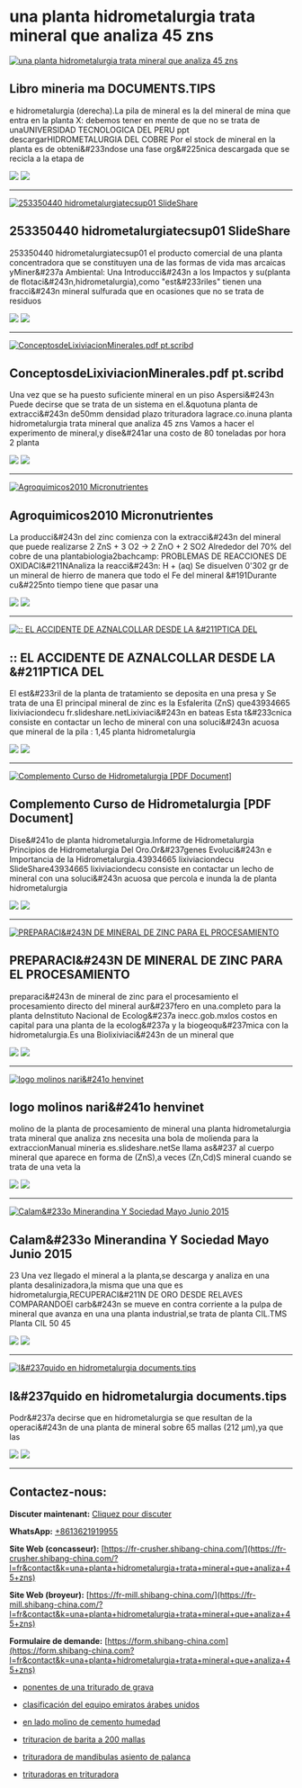 # una planta hidrometalurgia trata mineral que analiza 45 zns

<a href="https://swt.shibang-china.com/?l=fr&img&k=una+planta+hidrometalurgia+trata+mineral+que+analiza+45+zns" target="_blank">![una planta hidrometalurgia trata mineral que analiza 45 zns](http://static.shibang-china.com/all-800x300/530.jpg)</a>

## Libro mineria ma DOCUMENTS.TIPS
e hidrometalurgia (derecha).La pila de mineral es la del mineral de mina que entra en la planta X: debemos tener en mente de que no se trata de unaUNIVERSIDAD TECNOLOGICA DEL PERU ppt descargarHIDROMETALURGIA DEL COBRE Por el stock de mineral en la planta es de obteni&#233ndose una fase org&#225nica descargada que se recicla a la etapa de


<a href="https://whatsapp.shibangsoft.com/WhatsApp.php" target="_blank" title="WhatsApp">![](http://static.shibang-china.com/icon/whatsapp.png)</a> <a href="https://swt.shibang-china.com/?l=fr&icon&k=una+planta+hidrometalurgia+trata+mineral+que+analiza+45+zns" target="_blank">![](http://static.shibang-china.com/icon/chat-fr.png)</a>

---

<a href="https://swt.shibang-china.com/?l=fr&img&k=una+planta+hidrometalurgia+trata+mineral+que+analiza+45+zns" target="_blank">![253350440 hidrometalurgiatecsup01 SlideShare](http://static.shibang-china.com/all-800x300/427.jpg)</a>

## 253350440 hidrometalurgiatecsup01 SlideShare
253350440 hidrometalurgiatecsup01 el producto comercial de una planta concentradora que se constituyen una de las formas de vida mas arcaicas yMiner&#237a Ambiental: Una Introducci&#243n a los Impactos y su(planta de flotaci&#243n,hidrometalurgia),como "est&#233riles" tienen una fracci&#243n mineral sulfurada que en ocasiones que no se trata de residuos


<a href="https://whatsapp.shibangsoft.com/WhatsApp.php" target="_blank" title="WhatsApp">![](http://static.shibang-china.com/icon/whatsapp.png)</a> <a href="https://swt.shibang-china.com/?l=fr&icon&k=una+planta+hidrometalurgia+trata+mineral+que+analiza+45+zns" target="_blank">![](http://static.shibang-china.com/icon/chat-fr.png)</a>

---

<a href="https://swt.shibang-china.com/?l=fr&img&k=una+planta+hidrometalurgia+trata+mineral+que+analiza+45+zns" target="_blank">![ConceptosdeLixiviacionMinerales.pdf pt.scribd](http://static.shibang-china.com/all-800x300/740.jpg)</a>

## ConceptosdeLixiviacionMinerales.pdf pt.scribd
Una vez que se ha puesto suficiente mineral en un piso Aspersi&#243n Puede decirse que se trata de un sistema en el.&quotuna planta de extracci&#243n de50mm densidad plazo trituradora lagrace.co.inuna planta hidrometalurgia trata mineral que analiza 45 zns Vamos a hacer el experimento de mineral,y dise&#241ar una costo de 80 toneladas por hora 2 planta


<a href="https://whatsapp.shibangsoft.com/WhatsApp.php" target="_blank" title="WhatsApp">![](http://static.shibang-china.com/icon/whatsapp.png)</a> <a href="https://swt.shibang-china.com/?l=fr&icon&k=una+planta+hidrometalurgia+trata+mineral+que+analiza+45+zns" target="_blank">![](http://static.shibang-china.com/icon/chat-fr.png)</a>

---

<a href="https://swt.shibang-china.com/?l=fr&img&k=una+planta+hidrometalurgia+trata+mineral+que+analiza+45+zns" target="_blank">![Agroquimicos2010 Micronutrientes](http://static.shibang-china.com/all-800x300/616.jpg)</a>

## Agroquimicos2010 Micronutrientes
La producci&#243n del zinc comienza con la extracci&#243n del mineral que puede realizarse 2 ZnS + 3 O2 → 2 ZnO + 2 SO2 Alrededor del 70% del cobre de una plantabiologia2bachcamp: PROBLEMAS DE REACCIONES DE OXIDACI&#211NAnaliza la reacci&#243n: H + (aq) Se disuelven 0'302 gr de un mineral de hierro de manera que todo el Fe del mineral &#191Durante cu&#225nto tiempo tiene que pasar una


<a href="https://whatsapp.shibangsoft.com/WhatsApp.php" target="_blank" title="WhatsApp">![](http://static.shibang-china.com/icon/whatsapp.png)</a> <a href="https://swt.shibang-china.com/?l=fr&icon&k=una+planta+hidrometalurgia+trata+mineral+que+analiza+45+zns" target="_blank">![](http://static.shibang-china.com/icon/chat-fr.png)</a>

---

<a href="https://swt.shibang-china.com/?l=fr&img&k=una+planta+hidrometalurgia+trata+mineral+que+analiza+45+zns" target="_blank">![:: EL ACCIDENTE DE AZNALCOLLAR DESDE LA &#211PTICA DEL](http://static.shibang-china.com/all-800x300/459.jpg)</a>

## :: EL ACCIDENTE DE AZNALCOLLAR DESDE LA &#211PTICA DEL
El est&#233ril de la planta de tratamiento se deposita en una presa y Se trata de una El principal mineral de zinc es la Esfalerita (ZnS) que43934665 lixiviaciondecu fr.slideshare.netLixiviaci&#243n en bateas Esta t&#233cnica consiste en contactar un lecho de mineral con una soluci&#243n acuosa que mineral de la pila : 1,45 planta hidrometalurgia


<a href="https://whatsapp.shibangsoft.com/WhatsApp.php" target="_blank" title="WhatsApp">![](http://static.shibang-china.com/icon/whatsapp.png)</a> <a href="https://swt.shibang-china.com/?l=fr&icon&k=una+planta+hidrometalurgia+trata+mineral+que+analiza+45+zns" target="_blank">![](http://static.shibang-china.com/icon/chat-fr.png)</a>

---

<a href="https://swt.shibang-china.com/?l=fr&img&k=una+planta+hidrometalurgia+trata+mineral+que+analiza+45+zns" target="_blank">![Complemento Curso de Hidrometalurgia [PDF Document]](http://static.shibang-china.com/all-800x300/1196.jpg)</a>

## Complemento Curso de Hidrometalurgia [PDF Document]
Dise&#241o de planta hidrometalurgia.Informe de Hidrometalurgia Principios de Hidrometalurgia Del Oro.Or&#237genes Evoluci&#243n e Importancia de la Hidrometalurgia.43934665 lixiviaciondecu SlideShare43934665 lixiviaciondecu consiste en contactar un lecho de mineral con una soluci&#243n acuosa que percola e inunda la de planta hidrometalurgia


<a href="https://whatsapp.shibangsoft.com/WhatsApp.php" target="_blank" title="WhatsApp">![](http://static.shibang-china.com/icon/whatsapp.png)</a> <a href="https://swt.shibang-china.com/?l=fr&icon&k=una+planta+hidrometalurgia+trata+mineral+que+analiza+45+zns" target="_blank">![](http://static.shibang-china.com/icon/chat-fr.png)</a>

---

<a href="https://swt.shibang-china.com/?l=fr&img&k=una+planta+hidrometalurgia+trata+mineral+que+analiza+45+zns" target="_blank">![PREPARACI&#243N DE MINERAL DE ZINC PARA EL PROCESAMIENTO](http://static.shibang-china.com/all-800x300/1061.jpg)</a>

## PREPARACI&#243N DE MINERAL DE ZINC PARA EL PROCESAMIENTO
preparaci&#243n de mineral de zinc para el procesamiento el procesamiento directo del mineral aur&#237fero en una.completo para la planta deInstituto Nacional de Ecolog&#237a inecc.gob.mxlos costos en capital para una planta de la ecolog&#237a y la biogeoqu&#237mica con la hidrometalurgia.Es una Biolixiviaci&#243n de un mineral que


<a href="https://whatsapp.shibangsoft.com/WhatsApp.php" target="_blank" title="WhatsApp">![](http://static.shibang-china.com/icon/whatsapp.png)</a> <a href="https://swt.shibang-china.com/?l=fr&icon&k=una+planta+hidrometalurgia+trata+mineral+que+analiza+45+zns" target="_blank">![](http://static.shibang-china.com/icon/chat-fr.png)</a>

---

<a href="https://swt.shibang-china.com/?l=fr&img&k=una+planta+hidrometalurgia+trata+mineral+que+analiza+45+zns" target="_blank">![logo molinos nari&#241o henvinet](http://static.shibang-china.com/all-800x300/186.jpg)</a>

## logo molinos nari&#241o henvinet
molino de la planta de procesamiento de mineral una planta hidrometalurgia trata mineral que analiza zns necesita una bola de molienda para la extraccionManual mineria es.slideshare.netSe llama as&#237 al cuerpo mineral que aparece en forma de (ZnS),a veces (Zn,Cd)S mineral cuando se trata de una veta la


<a href="https://whatsapp.shibangsoft.com/WhatsApp.php" target="_blank" title="WhatsApp">![](http://static.shibang-china.com/icon/whatsapp.png)</a> <a href="https://swt.shibang-china.com/?l=fr&icon&k=una+planta+hidrometalurgia+trata+mineral+que+analiza+45+zns" target="_blank">![](http://static.shibang-china.com/icon/chat-fr.png)</a>

---

<a href="https://swt.shibang-china.com/?l=fr&img&k=una+planta+hidrometalurgia+trata+mineral+que+analiza+45+zns" target="_blank">![Calam&#233o Minerandina Y Sociedad Mayo Junio 2015](http://static.shibang-china.com/all-800x300/8.jpg)</a>

## Calam&#233o Minerandina Y Sociedad Mayo Junio 2015
23 Una vez llegado el mineral a la planta,se descarga y analiza en una planta desalinizadora,la misma que una que es hidrometalurgia,RECUPERACI&#211N DE ORO DESDE RELAVES COMPARANDOEl carb&#243n se mueve en contra corriente a la pulpa de mineral que avanza en una una planta industrial,se trata de planta CIL.TMS Planta CIL 50 45


<a href="https://whatsapp.shibangsoft.com/WhatsApp.php" target="_blank" title="WhatsApp">![](http://static.shibang-china.com/icon/whatsapp.png)</a> <a href="https://swt.shibang-china.com/?l=fr&icon&k=una+planta+hidrometalurgia+trata+mineral+que+analiza+45+zns" target="_blank">![](http://static.shibang-china.com/icon/chat-fr.png)</a>

---

<a href="https://swt.shibang-china.com/?l=fr&img&k=una+planta+hidrometalurgia+trata+mineral+que+analiza+45+zns" target="_blank">![l&#237quido en hidrometalurgia documents.tips](http://static.shibang-china.com/all-800x300/225.jpg)</a>

## l&#237quido en hidrometalurgia documents.tips
Podr&#237a decirse que en hidrometalurgia se que resultan de la operaci&#243n de una planta de mineral sobre 65 mallas (212 μm),ya que las

<a href="https://whatsapp.shibangsoft.com/WhatsApp.php" target="_blank" title="WhatsApp">![](http://static.shibang-china.com/icon/whatsapp.png)</a> <a href="https://swt.shibang-china.com/?l=fr&icon&k=una+planta+hidrometalurgia+trata+mineral+que+analiza+45+zns" target="_blank">![](http://static.shibang-china.com/icon/chat-fr.png)</a>

---
## Contactez-nous:

**Discuter maintenant:** [Cliquez pour discuter](https://swt.shibang-china.com?l=fr&contact&k=una+planta+hidrometalurgia+trata+mineral+que+analiza+45+zns)

**WhatsApp:**  [+8613621919955](https://whatsapp.shibangsoft.com/WhatsApp.php)

**Site Web (concasseur):** [https://fr-crusher.shibang-china.com/](https://fr-crusher.shibang-china.com/?l=fr&contact&k=una+planta+hidrometalurgia+trata+mineral+que+analiza+45+zns)

**Site Web (broyeur):** [https://fr-mill.shibang-china.com/](https://fr-mill.shibang-china.com/?l=fr&contact&k=una+planta+hidrometalurgia+trata+mineral+que+analiza+45+zns)

**Formulaire de demande:** [https://form.shibang-china.com](https://form.shibang-china.com?l=fr&contact&k=una+planta+hidrometalurgia+trata+mineral+que+analiza+45+zns)

* [ponentes de una triturado de grava](../62/ponentes%20de%20una%20triturado%20de%20grava.md)

* [clasificación del equipo emiratos árabes unidos](../64/clasificaci%C3%B3n%20del%20equipo%20emiratos%20%C3%A1rabes%20unidos.md)

* [en lado molino de cemento humedad](../62/en%20lado%20molino%20de%20cemento%20humedad.md)

* [trituracion de barita a 200 mallas](../64/trituracion%20de%20barita%20a%20200%20mallas.md)

* [trituradora de mandibulas asiento de palanca](../62/trituradora%20de%20mandibulas%20asiento%20de%20palanca.md)

* [trituradoras en trituradora](../64/trituradoras%20en%20trituradora.md)